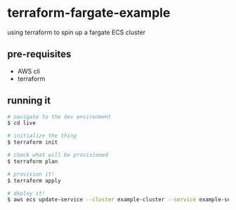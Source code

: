 # terraform-fargate-example
using terraform to spin up a fargate ECS cluster

## pre-requisites
- AWS cli
- terraform

## running it

```bash
# navigate to the dev environment
$ cd live

# initialize the thing
$ terraform init

# check what will be provisioned
$ terraform plan

# provision it!
$ terraform apply

# deploy it!
$ aws ecs update-service --cluster example-cluster --service example-service --task-definition $(terraform output -json | jq -r ".task_definition_arn.value")
```